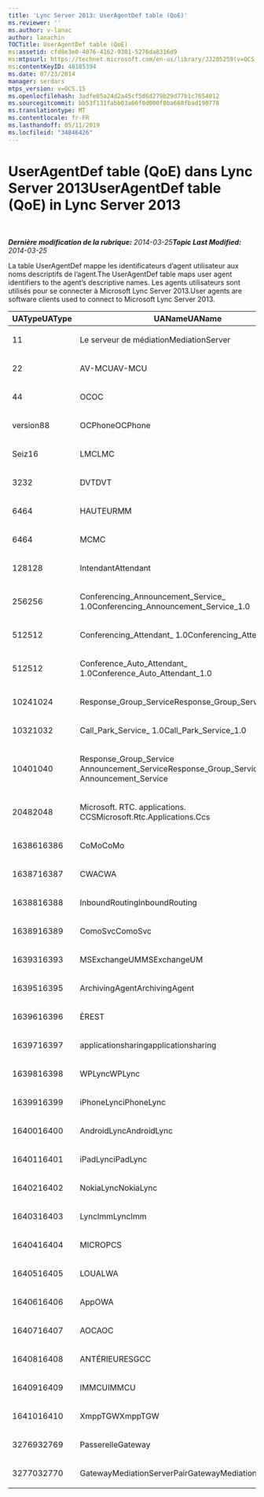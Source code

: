 ```yaml
---
title: 'Lync Server 2013: UserAgentDef table (QoE)'
ms.reviewer: ''
ms.author: v-lanac
author: lanachin
TOCTitle: UserAgentDef table (QoE)
ms:assetid: cfd8e3e0-4076-4162-9381-5276da8316d9
ms:mtpsurl: https://technet.microsoft.com/en-us/library/JJ205259(v=OCS.15)
ms:contentKeyID: 48185394
ms.date: 07/23/2014
manager: serdars
mtps_version: v=OCS.15
ms.openlocfilehash: 3adfe05a24d2a45cf5d6d279b29d77b1c7654012
ms.sourcegitcommit: bb53f131fabb03a66f0d000f8ba668fbad190778
ms.translationtype: MT
ms.contentlocale: fr-FR
ms.lasthandoff: 05/11/2019
ms.locfileid: "34846426"
---
```

<div data-xmlns="http://www.w3.org/1999/xhtml">

<div class="topic" data-xmlns="http://www.w3.org/1999/xhtml" data-msxsl="urn:schemas-microsoft-com:xslt" data-cs="http://msdn.microsoft.com/en-us/">

<div data-asp="http://msdn2.microsoft.com/asp">

# <a name="useragentdef-table-qoe-in-lync-server-2013"></a><span data-ttu-id="1033d-102">UserAgentDef table (QoE) dans Lync Server 2013</span><span class="sxs-lookup"><span data-stu-id="1033d-102">UserAgentDef table (QoE) in Lync Server 2013</span></span>

</div>

<div id="mainSection">

<div id="mainBody">

<span> </span>

<span data-ttu-id="1033d-103">_**Dernière modification de la rubrique:** 2014-03-25_</span><span class="sxs-lookup"><span data-stu-id="1033d-103">_**Topic Last Modified:** 2014-03-25_</span></span>

<span data-ttu-id="1033d-104">La table UserAgentDef mappe les identificateurs d’agent utilisateur aux noms descriptifs de l’agent.</span><span class="sxs-lookup"><span data-stu-id="1033d-104">The UserAgentDef table maps user agent identifiers to the agent’s descriptive names.</span></span> <span data-ttu-id="1033d-105">Les agents utilisateurs sont utilisés pour se connecter à Microsoft Lync Server 2013.</span><span class="sxs-lookup"><span data-stu-id="1033d-105">User agents are software clients used to connect to Microsoft Lync Server 2013.</span></span>


<table>
<colgroup>
<col style="width: 33%" />
<col style="width: 33%" />
<col style="width: 33%" />
</colgroup>
<thead>
<tr class="header">
<th><span data-ttu-id="1033d-106">UAType</span><span class="sxs-lookup"><span data-stu-id="1033d-106">UAType</span></span></th>
<th><span data-ttu-id="1033d-107">UAName</span><span class="sxs-lookup"><span data-stu-id="1033d-107">UAName</span></span></th>
<th><span data-ttu-id="1033d-108">UACategory</span><span class="sxs-lookup"><span data-stu-id="1033d-108">UACategory</span></span></th>
</tr>
</thead>
<tbody>
<tr class="odd">
<td><p><span data-ttu-id="1033d-109">1</span><span class="sxs-lookup"><span data-stu-id="1033d-109">1</span></span></p></td>
<td><p><span data-ttu-id="1033d-110">Le serveur de médiation</span><span class="sxs-lookup"><span data-stu-id="1033d-110">MediationServer</span></span></p></td>
<td><p><span data-ttu-id="1033d-111">Le serveur de médiation</span><span class="sxs-lookup"><span data-stu-id="1033d-111">MediationServer</span></span></p></td>
</tr>
<tr class="even">
<td><p><span data-ttu-id="1033d-112">2</span><span class="sxs-lookup"><span data-stu-id="1033d-112">2</span></span></p></td>
<td><p><span data-ttu-id="1033d-113">AV-MCU</span><span class="sxs-lookup"><span data-stu-id="1033d-113">AV-MCU</span></span></p></td>
<td><p><span data-ttu-id="1033d-114">AV-MCU</span><span class="sxs-lookup"><span data-stu-id="1033d-114">AV-MCU</span></span></p></td>
</tr>
<tr class="odd">
<td><p><span data-ttu-id="1033d-115">4</span><span class="sxs-lookup"><span data-stu-id="1033d-115">4</span></span></p></td>
<td><p><span data-ttu-id="1033d-116">OC</span><span class="sxs-lookup"><span data-stu-id="1033d-116">OC</span></span></p></td>
<td><p><span data-ttu-id="1033d-117">OC</span><span class="sxs-lookup"><span data-stu-id="1033d-117">OC</span></span></p></td>
</tr>
<tr class="even">
<td><p><span data-ttu-id="1033d-118">version8</span><span class="sxs-lookup"><span data-stu-id="1033d-118">8</span></span></p></td>
<td><p><span data-ttu-id="1033d-119">OCPhone</span><span class="sxs-lookup"><span data-stu-id="1033d-119">OCPhone</span></span></p></td>
<td><p><span data-ttu-id="1033d-120">OCPhone</span><span class="sxs-lookup"><span data-stu-id="1033d-120">OCPhone</span></span></p></td>
</tr>
<tr class="odd">
<td><p><span data-ttu-id="1033d-121">Seiz</span><span class="sxs-lookup"><span data-stu-id="1033d-121">16</span></span></p></td>
<td><p><span data-ttu-id="1033d-122">LMC</span><span class="sxs-lookup"><span data-stu-id="1033d-122">LMC</span></span></p></td>
<td><p><span data-ttu-id="1033d-123">LMC</span><span class="sxs-lookup"><span data-stu-id="1033d-123">LMC</span></span></p></td>
</tr>
<tr class="even">
<td><p><span data-ttu-id="1033d-124">32</span><span class="sxs-lookup"><span data-stu-id="1033d-124">32</span></span></p></td>
<td><p><span data-ttu-id="1033d-125">DVT</span><span class="sxs-lookup"><span data-stu-id="1033d-125">DVT</span></span></p></td>
<td><p><span data-ttu-id="1033d-126">DVT</span><span class="sxs-lookup"><span data-stu-id="1033d-126">DVT</span></span></p></td>
</tr>
<tr class="odd">
<td><p><span data-ttu-id="1033d-127">64</span><span class="sxs-lookup"><span data-stu-id="1033d-127">64</span></span></p></td>
<td><p><span data-ttu-id="1033d-128">HAUTEUR</span><span class="sxs-lookup"><span data-stu-id="1033d-128">MM</span></span></p></td>
<td><p><span data-ttu-id="1033d-129">HAUTEUR</span><span class="sxs-lookup"><span data-stu-id="1033d-129">MM</span></span></p></td>
</tr>
<tr class="even">
<td><p><span data-ttu-id="1033d-130">64</span><span class="sxs-lookup"><span data-stu-id="1033d-130">64</span></span></p></td>
<td><p><span data-ttu-id="1033d-131">MC</span><span class="sxs-lookup"><span data-stu-id="1033d-131">MC</span></span></p></td>
<td><p><span data-ttu-id="1033d-132">HAUTEUR</span><span class="sxs-lookup"><span data-stu-id="1033d-132">MM</span></span></p></td>
</tr>
<tr class="odd">
<td><p><span data-ttu-id="1033d-133">128</span><span class="sxs-lookup"><span data-stu-id="1033d-133">128</span></span></p></td>
<td><p><span data-ttu-id="1033d-134">Intendant</span><span class="sxs-lookup"><span data-stu-id="1033d-134">Attendant</span></span></p></td>
<td><p><span data-ttu-id="1033d-135">Intendant</span><span class="sxs-lookup"><span data-stu-id="1033d-135">Attendant</span></span></p></td>
</tr>
<tr class="even">
<td><p><span data-ttu-id="1033d-136">256</span><span class="sxs-lookup"><span data-stu-id="1033d-136">256</span></span></p></td>
<td><p><span data-ttu-id="1033d-137">Conferencing_Announcement_Service_ 1.0</span><span class="sxs-lookup"><span data-stu-id="1033d-137">Conferencing_Announcement_Service_1.0</span></span></p></td>
<td><p><span data-ttu-id="1033d-138">ALTERN</span><span class="sxs-lookup"><span data-stu-id="1033d-138">CAS</span></span></p></td>
</tr>
<tr class="odd">
<td><p><span data-ttu-id="1033d-139">512</span><span class="sxs-lookup"><span data-stu-id="1033d-139">512</span></span></p></td>
<td><p><span data-ttu-id="1033d-140">Conferencing_Attendant_ 1.0</span><span class="sxs-lookup"><span data-stu-id="1033d-140">Conferencing_Attendant_1.0</span></span></p></td>
<td><p><span data-ttu-id="1033d-141">CAA</span><span class="sxs-lookup"><span data-stu-id="1033d-141">CAA</span></span></p></td>
</tr>
<tr class="even">
<td><p><span data-ttu-id="1033d-142">512</span><span class="sxs-lookup"><span data-stu-id="1033d-142">512</span></span></p></td>
<td><p><span data-ttu-id="1033d-143">Conference_Auto_Attendant_ 1.0</span><span class="sxs-lookup"><span data-stu-id="1033d-143">Conference_Auto_Attendant_1.0</span></span></p></td>
<td><p><span data-ttu-id="1033d-144">CAA</span><span class="sxs-lookup"><span data-stu-id="1033d-144">CAA</span></span></p></td>
</tr>
<tr class="odd">
<td><p><span data-ttu-id="1033d-145">1024</span><span class="sxs-lookup"><span data-stu-id="1033d-145">1024</span></span></p></td>
<td><p><span data-ttu-id="1033d-146">Response_Group_Service</span><span class="sxs-lookup"><span data-stu-id="1033d-146">Response_Group_Service</span></span></p></td>
<td><p><span data-ttu-id="1033d-147">RGS</span><span class="sxs-lookup"><span data-stu-id="1033d-147">RGS</span></span></p></td>
</tr>
<tr class="even">
<td><p><span data-ttu-id="1033d-148">1032</span><span class="sxs-lookup"><span data-stu-id="1033d-148">1032</span></span></p></td>
<td><p><span data-ttu-id="1033d-149">Call_Park_Service_ 1.0</span><span class="sxs-lookup"><span data-stu-id="1033d-149">Call_Park_Service_1.0</span></span></p></td>
<td><p><span data-ttu-id="1033d-150">DÉCLARATIONS</span><span class="sxs-lookup"><span data-stu-id="1033d-150">CPS</span></span></p></td>
</tr>
<tr class="odd">
<td><p><span data-ttu-id="1033d-151">1040</span><span class="sxs-lookup"><span data-stu-id="1033d-151">1040</span></span></p></td>
<td><p><span data-ttu-id="1033d-152">Response_Group_Service Announcement_Service</span><span class="sxs-lookup"><span data-stu-id="1033d-152">Response_Group_Service Announcement_Service</span></span></p></td>
<td><p><span data-ttu-id="1033d-153">PLUS</span><span class="sxs-lookup"><span data-stu-id="1033d-153">AS</span></span></p></td>
</tr>
<tr class="even">
<td><p><span data-ttu-id="1033d-154">2048</span><span class="sxs-lookup"><span data-stu-id="1033d-154">2048</span></span></p></td>
<td><p><span data-ttu-id="1033d-155">Microsoft. RTC. applications. CCS</span><span class="sxs-lookup"><span data-stu-id="1033d-155">Microsoft.Rtc.Applications.Ccs</span></span></p></td>
<td><p><span data-ttu-id="1033d-156">Network</span><span class="sxs-lookup"><span data-stu-id="1033d-156">CCS</span></span></p></td>
</tr>
<tr class="odd">
<td><p><span data-ttu-id="1033d-157">16386</span><span class="sxs-lookup"><span data-stu-id="1033d-157">16386</span></span></p></td>
<td><p><span data-ttu-id="1033d-158">CoMo</span><span class="sxs-lookup"><span data-stu-id="1033d-158">CoMo</span></span></p></td>
<td><p><span data-ttu-id="1033d-159">CoMo</span><span class="sxs-lookup"><span data-stu-id="1033d-159">CoMo</span></span></p></td>
</tr>
<tr class="even">
<td><p><span data-ttu-id="1033d-160">16387</span><span class="sxs-lookup"><span data-stu-id="1033d-160">16387</span></span></p></td>
<td><p><span data-ttu-id="1033d-161">CWA</span><span class="sxs-lookup"><span data-stu-id="1033d-161">CWA</span></span></p></td>
<td><p><span data-ttu-id="1033d-162">CWA</span><span class="sxs-lookup"><span data-stu-id="1033d-162">CWA</span></span></p></td>
</tr>
<tr class="odd">
<td><p><span data-ttu-id="1033d-163">16388</span><span class="sxs-lookup"><span data-stu-id="1033d-163">16388</span></span></p></td>
<td><p><span data-ttu-id="1033d-164">InboundRouting</span><span class="sxs-lookup"><span data-stu-id="1033d-164">InboundRouting</span></span></p></td>
<td><p><span data-ttu-id="1033d-165">InboundRouting</span><span class="sxs-lookup"><span data-stu-id="1033d-165">InboundRouting</span></span></p></td>
</tr>
<tr class="even">
<td><p><span data-ttu-id="1033d-166">16389</span><span class="sxs-lookup"><span data-stu-id="1033d-166">16389</span></span></p></td>
<td><p><span data-ttu-id="1033d-167">ComoSvc</span><span class="sxs-lookup"><span data-stu-id="1033d-167">ComoSvc</span></span></p></td>
<td><p><span data-ttu-id="1033d-168">ComoSvc</span><span class="sxs-lookup"><span data-stu-id="1033d-168">ComoSvc</span></span></p></td>
</tr>
<tr class="odd">
<td><p><span data-ttu-id="1033d-169">16393</span><span class="sxs-lookup"><span data-stu-id="1033d-169">16393</span></span></p></td>
<td><p><span data-ttu-id="1033d-170">MSExchangeUM</span><span class="sxs-lookup"><span data-stu-id="1033d-170">MSExchangeUM</span></span></p></td>
<td><p><span data-ttu-id="1033d-171">ExUM</span><span class="sxs-lookup"><span data-stu-id="1033d-171">ExUM</span></span></p></td>
</tr>
<tr class="even">
<td><p><span data-ttu-id="1033d-172">16395</span><span class="sxs-lookup"><span data-stu-id="1033d-172">16395</span></span></p></td>
<td><p><span data-ttu-id="1033d-173">ArchivingAgent</span><span class="sxs-lookup"><span data-stu-id="1033d-173">ArchivingAgent</span></span></p></td>
<td><p><span data-ttu-id="1033d-174">ARCHAGENT</span><span class="sxs-lookup"><span data-stu-id="1033d-174">ARCHAGENT</span></span></p></td>
</tr>
<tr class="odd">
<td><p><span data-ttu-id="1033d-175">16396</span><span class="sxs-lookup"><span data-stu-id="1033d-175">16396</span></span></p></td>
<td><p><span data-ttu-id="1033d-176">ÈRE</span><span class="sxs-lookup"><span data-stu-id="1033d-176">ST</span></span></p></td>
<td><p><span data-ttu-id="1033d-177">ÈRE</span><span class="sxs-lookup"><span data-stu-id="1033d-177">ST</span></span></p></td>
</tr>
<tr class="even">
<td><p><span data-ttu-id="1033d-178">16397</span><span class="sxs-lookup"><span data-stu-id="1033d-178">16397</span></span></p></td>
<td><p><span data-ttu-id="1033d-179">applicationsharing</span><span class="sxs-lookup"><span data-stu-id="1033d-179">applicationsharing</span></span></p></td>
<td><p><span data-ttu-id="1033d-180">ASMCU</span><span class="sxs-lookup"><span data-stu-id="1033d-180">ASMCU</span></span></p></td>
</tr>
<tr class="odd">
<td><p><span data-ttu-id="1033d-181">16398</span><span class="sxs-lookup"><span data-stu-id="1033d-181">16398</span></span></p></td>
<td><p><span data-ttu-id="1033d-182">WPLync</span><span class="sxs-lookup"><span data-stu-id="1033d-182">WPLync</span></span></p></td>
<td><p><span data-ttu-id="1033d-183">WPLync</span><span class="sxs-lookup"><span data-stu-id="1033d-183">WPLync</span></span></p></td>
</tr>
<tr class="even">
<td><p><span data-ttu-id="1033d-184">16399</span><span class="sxs-lookup"><span data-stu-id="1033d-184">16399</span></span></p></td>
<td><p><span data-ttu-id="1033d-185">iPhoneLync</span><span class="sxs-lookup"><span data-stu-id="1033d-185">iPhoneLync</span></span></p></td>
<td><p><span data-ttu-id="1033d-186">iPhoneLync</span><span class="sxs-lookup"><span data-stu-id="1033d-186">iPhoneLync</span></span></p></td>
</tr>
<tr class="odd">
<td><p><span data-ttu-id="1033d-187">16400</span><span class="sxs-lookup"><span data-stu-id="1033d-187">16400</span></span></p></td>
<td><p><span data-ttu-id="1033d-188">AndroidLync</span><span class="sxs-lookup"><span data-stu-id="1033d-188">AndroidLync</span></span></p></td>
<td><p><span data-ttu-id="1033d-189">AndroidLync</span><span class="sxs-lookup"><span data-stu-id="1033d-189">AndroidLync</span></span></p></td>
</tr>
<tr class="even">
<td><p><span data-ttu-id="1033d-190">16401</span><span class="sxs-lookup"><span data-stu-id="1033d-190">16401</span></span></p></td>
<td><p><span data-ttu-id="1033d-191">iPadLync</span><span class="sxs-lookup"><span data-stu-id="1033d-191">iPadLync</span></span></p></td>
<td><p><span data-ttu-id="1033d-192">iPadLync</span><span class="sxs-lookup"><span data-stu-id="1033d-192">iPadLync</span></span></p></td>
</tr>
<tr class="odd">
<td><p><span data-ttu-id="1033d-193">16402</span><span class="sxs-lookup"><span data-stu-id="1033d-193">16402</span></span></p></td>
<td><p><span data-ttu-id="1033d-194">NokiaLync</span><span class="sxs-lookup"><span data-stu-id="1033d-194">NokiaLync</span></span></p></td>
<td><p><span data-ttu-id="1033d-195">NokiaLync</span><span class="sxs-lookup"><span data-stu-id="1033d-195">NokiaLync</span></span></p></td>
</tr>
<tr class="even">
<td><p><span data-ttu-id="1033d-196">16403</span><span class="sxs-lookup"><span data-stu-id="1033d-196">16403</span></span></p></td>
<td><p><span data-ttu-id="1033d-197">LyncImm</span><span class="sxs-lookup"><span data-stu-id="1033d-197">LyncImm</span></span></p></td>
<td><p><span data-ttu-id="1033d-198">LyncImm</span><span class="sxs-lookup"><span data-stu-id="1033d-198">LyncImm</span></span></p></td>
</tr>
<tr class="odd">
<td><p><span data-ttu-id="1033d-199">16404</span><span class="sxs-lookup"><span data-stu-id="1033d-199">16404</span></span></p></td>
<td><p><span data-ttu-id="1033d-200">MICRO</span><span class="sxs-lookup"><span data-stu-id="1033d-200">PCS</span></span></p></td>
<td><p><span data-ttu-id="1033d-201">MICRO</span><span class="sxs-lookup"><span data-stu-id="1033d-201">PCS</span></span></p></td>
</tr>
<tr class="even">
<td><p><span data-ttu-id="1033d-202">16405</span><span class="sxs-lookup"><span data-stu-id="1033d-202">16405</span></span></p></td>
<td><p><span data-ttu-id="1033d-203">LOUA</span><span class="sxs-lookup"><span data-stu-id="1033d-203">LWA</span></span></p></td>
<td><p><span data-ttu-id="1033d-204">LOUA</span><span class="sxs-lookup"><span data-stu-id="1033d-204">LWA</span></span></p></td>
</tr>
<tr class="odd">
<td><p><span data-ttu-id="1033d-205">16406</span><span class="sxs-lookup"><span data-stu-id="1033d-205">16406</span></span></p></td>
<td><p><span data-ttu-id="1033d-206">App</span><span class="sxs-lookup"><span data-stu-id="1033d-206">OWA</span></span></p></td>
<td><p><span data-ttu-id="1033d-207">App</span><span class="sxs-lookup"><span data-stu-id="1033d-207">OWA</span></span></p></td>
</tr>
<tr class="even">
<td><p><span data-ttu-id="1033d-208">16407</span><span class="sxs-lookup"><span data-stu-id="1033d-208">16407</span></span></p></td>
<td><p><span data-ttu-id="1033d-209">AOC</span><span class="sxs-lookup"><span data-stu-id="1033d-209">AOC</span></span></p></td>
<td><p><span data-ttu-id="1033d-210">AOC</span><span class="sxs-lookup"><span data-stu-id="1033d-210">AOC</span></span></p></td>
</tr>
<tr class="odd">
<td><p><span data-ttu-id="1033d-211">16408</span><span class="sxs-lookup"><span data-stu-id="1033d-211">16408</span></span></p></td>
<td><p><span data-ttu-id="1033d-212">ANTÉRIEURES</span><span class="sxs-lookup"><span data-stu-id="1033d-212">GCC</span></span></p></td>
<td><p><span data-ttu-id="1033d-213">ANTÉRIEURES</span><span class="sxs-lookup"><span data-stu-id="1033d-213">GCC</span></span></p></td>
</tr>
<tr class="even">
<td><p><span data-ttu-id="1033d-214">16409</span><span class="sxs-lookup"><span data-stu-id="1033d-214">16409</span></span></p></td>
<td><p><span data-ttu-id="1033d-215">IMMCU</span><span class="sxs-lookup"><span data-stu-id="1033d-215">IMMCU</span></span></p></td>
<td><p><span data-ttu-id="1033d-216">IMMCU</span><span class="sxs-lookup"><span data-stu-id="1033d-216">IMMCU</span></span></p></td>
</tr>
<tr class="odd">
<td><p><span data-ttu-id="1033d-217">16410</span><span class="sxs-lookup"><span data-stu-id="1033d-217">16410</span></span></p></td>
<td><p><span data-ttu-id="1033d-218">XmppTGW</span><span class="sxs-lookup"><span data-stu-id="1033d-218">XmppTGW</span></span></p></td>
<td><p><span data-ttu-id="1033d-219">XmppGateway</span><span class="sxs-lookup"><span data-stu-id="1033d-219">XmppGateway</span></span></p></td>
</tr>
<tr class="even">
<td><p><span data-ttu-id="1033d-220">32769</span><span class="sxs-lookup"><span data-stu-id="1033d-220">32769</span></span></p></td>
<td><p><span data-ttu-id="1033d-221">Passerelle</span><span class="sxs-lookup"><span data-stu-id="1033d-221">Gateway</span></span></p></td>
<td><p><span data-ttu-id="1033d-222">Passerelle</span><span class="sxs-lookup"><span data-stu-id="1033d-222">Gateway</span></span></p></td>
</tr>
<tr class="odd">
<td><p><span data-ttu-id="1033d-223">32770</span><span class="sxs-lookup"><span data-stu-id="1033d-223">32770</span></span></p></td>
<td><p><span data-ttu-id="1033d-224">GatewayMediationServerPair</span><span class="sxs-lookup"><span data-stu-id="1033d-224">GatewayMediationServerPair</span></span></p></td>
<td><p><span data-ttu-id="1033d-225">GatewayMediationServerPair</span><span class="sxs-lookup"><span data-stu-id="1033d-225">GatewayMediationServerPair</span></span></p></td>
</tr>
</tbody>
</table>


</div>

<span> </span>

</div>

</div>

</div>

